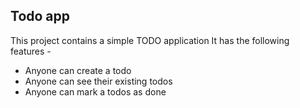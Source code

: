 ## Todo app

This project contains a simple TODO application
It has the following features -

- Anyone can create a todo
- Anyone can see their existing todos
- Anyone can mark a todos as done
